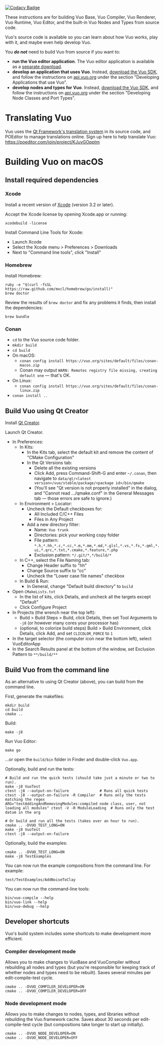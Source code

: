 [![Codacy Badge](https://api.codacy.com/project/badge/Grade/ca246f89ad984204a5ba66698c9b3228)](https://www.codacy.com/app/smokris/vuo?utm_source=github.com&utm_medium=referral&utm_content=vuo/vuo&utm_campaign=badger)

These instructions are for building Vuo Base, Vuo Compiler, Vuo Renderer, Vuo Runtime, Vuo Editor, and the built-in Vuo Nodes and Types from source code.

Vuo's source code is available so you can learn about how Vuo works, play with it, and maybe even help develop Vuo.

You ***do not*** need to build Vuo from source if you want to:

   - **run the Vuo editor application**.  The Vuo editor application is available as a [separate download](https://vuo.org/download).
   - **develop an application that uses Vuo**.  Instead, [download the Vuo SDK](https://vuo.org/download), and follow the instructions on [api.vuo.org](https://api.vuo.org) under the section "Developing Applications that use Vuo".
   - **develop nodes and types for Vuo**.  Instead, [download the Vuo SDK](https://vuo.org/download), and follow the instructions on [api.vuo.org](https://api.vuo.org) under the section "Developing Node Classes and Port Types".


# Translating Vuo
Vuo uses the [Qt Framework's translation system](https://doc.qt.io/qt-5/qtlinguist-index.html) in its source code, and POEditor to manage translations online.  Sign up here to help translate Vuo: <https://poeditor.com/join/project/KJuvGOpptm>


# Building Vuo on macOS


## Install required dependencies

### Xcode

Install a recent version of [Xcode](https://developer.apple.com/xcode/) (version 3.2 or later).

Accept the Xcode license by opening Xcode.app or running:

    xcodebuild -license

Install Command Line Tools for Xcode:

   - Launch Xcode
   - Select the Xcode menu > Preferences > Downloads
   - Next to "Command line tools", click "Install"

### Homebrew

Install Homebrew:

    ruby -e "$(curl -fsSL https://raw.github.com/mxcl/homebrew/go/install)"
    brew doctor

Review the results of `brew doctor` and fix any problems it finds, then install the dependencies:

    brew bundle

### Conan
   - `cd` to the Vuo source code folder.
   - `mkdir build`
   - `cd build`
   - On macOS:
      - `conan config install https://vuo.org/sites/default/files/conan-macos.zip`
      - Conan may output `WARN: Remotes registry file missing, creating default one` — that's OK.
   - On Linux:
      - `conan config install https://vuo.org/sites/default/files/conan-linux.zip`
   - `conan install ..`


## Build Vuo using Qt Creator

Install [Qt Creator](https://download.qt.io/official_releases/qtcreator/).

Launch Qt Creator.

   - In Preferences:
      - In Kits:
         - In the Kits tab, select the default kit and remove the content of "CMake Configuration"
         - In the Qt Versions tab:
            - Delete all the existing versions
            - Click Add, press Command-Shift-G and enter `~/.conan`, then navigate to `data/qt/<latest version>/vuo/stable/package/<package id>/bin/qmake`
            - (You'll see "Qt version is not properly installed" in the dialog, and "Cannot read …/qmake.conf" in the General Messages tab — those errors are safe to ignore.)
      - In Environment > Locator:
         - Uncheck the Default checkboxes for:
            - All Included C/C++ Files
            - Files in Any Project
         - Add a new directory filter:
            - Name: `Vuo trunk`
            - Directories: pick your working copy folder
            - File pattern: `*.h,*.hh,*.c,*.cc,*.m,*.mm,*.md,*.glsl,*.vs,*.fs,*.qml,*.ui,*.qrc,*.txt,*.cmake,*.feature,*.php`
            - Exclusion pattern: `*/.git/*,*/build/*`
      - In C++, select the File Naming tab:
         - Change Header suffix to "hh"
         - Change Source suffix to "cc"
         - Uncheck the "Lower case file names" checkbox
      - In Build & Run:
         - In General, change "Default build directory" to `build`
   - Open `CMakeLists.txt`
      - In the list of kits, click Details, and uncheck all the targets except "Default"
      - Click Configure Project
   - In Projects (the wrench near the top left):
      - Build > Build Steps > Build, click Details, then set Tool Arguments to `-j8` (or however many cores your processor has)
      - (optional, to colorize build steps) Build > Build Environment, click Details, click Add, and set `CLICOLOR_FORCE` to `1`
   - In the target selector (the computer icon near the bottom left), select VuoEditorApp
   - In the Search Results panel at the bottom of the window, set Exclusion Pattern to `**/build/**`

## Build Vuo from the command line

As an alternative to using Qt Creator (above), you can build from the command line.

First, generate the makefiles:

    mkdir build
    cd build
    cmake ..

Build:

    make -j8

Run Vuo Editor:

    make go

…or open the `build/bin` folder in Finder and double-click `Vuo.app`.

Optionally, build and run the tests:

    # Build and run the quick tests (should take just a minute or two to run).
    make -j8 VuoTest
    ctest -j8 --output-on-failure              # Runs all quick tests
    ctest -j8 --output-on-failure -R Compiler  # Runs only the tests matching the regex
    ARG="testAddingAndRemovingModules:compiled node class, user, not loading all modules" ctest -V -R ModuleLoading  # Runs only the test datum in the arg

    # Or build and run all the tests (takes over an hour to run).
    cmake .. -DVUO_TEST_LONG=ON
    make -j8 VuoTest
    ctest -j8 --output-on-failure

Optionally, build the examples:

    cmake .. -DVUO_TEST_LONG=ON
    make -j8 TestExamples

You can now run the example compositions from the command line. For example:

    test/TestExamples/AddNoiseToClay

You can now run the command-line tools:

    bin/vuo-compile --help
    bin/vuo-link --help
    bin/vuo-debug --help

## Developer shortcuts
Vuo's build system includes some shortcuts to make development more efficient.

### Compiler development mode
Allows you to make changes to VuoBase and VuoCompiler without rebuilding all nodes and types (but you're responsible for keeping track of whether nodes and types need to be rebuilt).  Saves several minutes per edit-compile-test cycle.

    cmake .. -DVUO_COMPILER_DEVELOPER=ON
    cmake .. -DVUO_COMPILER_DEVELOPER=OFF

### Node development mode
Allows you to make changes to nodes, types, and libraries without rebuilding the Vuo.framework cache.  Saves about 30 seconds per edit-compile-test cycle (but compositions take longer to start up initially).

    cmake .. -DVUO_NODE_DEVELOPER=ON
    cmake .. -DVUO_NODE_DEVELOPER=OFF
